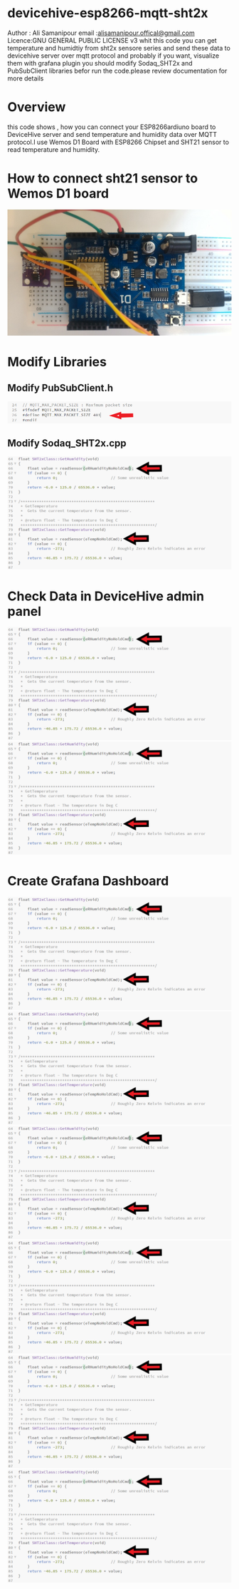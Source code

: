 # devicehive-esp8266-mqtt-sht2x

 Author : Ali Samanipour
 email :alisamanipour.offical@gmail.com
 Licence:GNU GENERAL PUBLIC LICENSE v3
 whit this code you can get temperature and humidtiy  from sht2x sensore series and 
 send these data to devicehive server over mqtt protocol and probably if you want, visualize them with grafana plugin
 you should modify Sodaq_SHT2x and PubSubClient libraries befor run the code.please review documentation for more details
# Overview
this code shows , how you can connect your ESP8266ardiuno board to DeviceHive server and send temperature and humidity data over MQTT protocol.I use Wemos D1 Board with ESP8266 Chipset and SHT21 sensor to read temperature and humidity.
# How to connect sht21 sensor to Wemos D1 board
![alt text](https://github.com/samanipour/devicehive-esp8266-mqtt-sht2x/blob/master/screenshots/How%20To%20connect%20sht21%20to%20wemos%20D1.jpg)
# Modify Libraries
## Modify PubSubClient.h
![alt text](https://github.com/samanipour/devicehive-esp8266-mqtt-sht2x/blob/master/screenshots/Modify%20PubSubClient.h.png)
## Modify Sodaq_SHT2x.cpp
![alt text](https://github.com/samanipour/devicehive-esp8266-mqtt-sht2x/blob/master/screenshots/Modify%20Sodaq_SHT2x.cpp.png)
# Check Data in DeviceHive admin panel
![alt text](https://github.com/samanipour/devicehive-esp8266-mqtt-sht2x/blob/master/screenshots/Modify%20Sodaq_SHT2x.cpp.png)
![alt text](https://github.com/samanipour/devicehive-esp8266-mqtt-sht2x/blob/master/screenshots/Modify%20Sodaq_SHT2x.cpp.png)
# Create Grafana Dashboard
![alt text](https://github.com/samanipour/devicehive-esp8266-mqtt-sht2x/blob/master/screenshots/Modify%20Sodaq_SHT2x.cpp.png)
![alt text](https://github.com/samanipour/devicehive-esp8266-mqtt-sht2x/blob/master/screenshots/Modify%20Sodaq_SHT2x.cpp.png)
![alt text](https://github.com/samanipour/devicehive-esp8266-mqtt-sht2x/blob/master/screenshots/Modify%20Sodaq_SHT2x.cpp.png)
![alt text](https://github.com/samanipour/devicehive-esp8266-mqtt-sht2x/blob/master/screenshots/Modify%20Sodaq_SHT2x.cpp.png)
![alt text](https://github.com/samanipour/devicehive-esp8266-mqtt-sht2x/blob/master/screenshots/Modify%20Sodaq_SHT2x.cpp.png)
![alt text](https://github.com/samanipour/devicehive-esp8266-mqtt-sht2x/blob/master/screenshots/Modify%20Sodaq_SHT2x.cpp.png)


